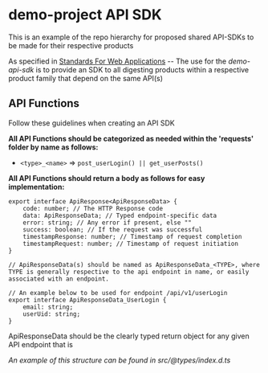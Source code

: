 # demo-project API SDK

This is an example of the repo hierarchy for proposed shared API-SDKs to be made for their respective products

As specified in [Standards For Web Applications]() -- The use for the *demo-api-sdk* is to provide an SDK to all digesting products within a respective product family that depend on the same API(s)

## API Functions

Follow these guidelines when creating an API SDK

**All API Functions should be categorized as needed within the 'requests' folder by name as follows:**
    
 - `<type>_<name>` => `post_userLogin() || get_userPosts()`

**All API Functions should return a body as follows for easy implementation:**

```
export interface ApiResponse<ApiResponseData> {
    code: number; // The HTTP Response code
    data: ApiResponseData; // Typed endpoint-specific data
    error: string; // Any error if present, else ""
    success: boolean; // If the request was successful
    timestampResponse: number; // Timestamp of request completion
    timestampRequest: number; // Timestamp of request initiation
}

// ApiResponseData(s) should be named as ApiResponseData_<TYPE>, where TYPE is generally respective to the api endpoint in name, or easily associated with an endpoint.

// An example below to be used for endpoint /api/v1/userLogin
export interface ApiResponseData_UserLogin {
    email: string;
    userUid: string;
}
```

ApiResponseData should be the clearly typed return object for any given API endpoint that is

*An example of this structure can be found in src/@types/index.d.ts*